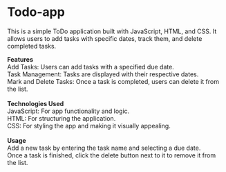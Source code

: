 # Todo-app

This is a simple ToDo application built with JavaScript, HTML, and CSS. It allows users to add tasks with specific dates, track them, and delete completed tasks.<br>

<b>Features</b><br>
Add Tasks: Users can add tasks with a specified due date.<br>
Task Management: Tasks are displayed with their respective dates.<br>
Mark and Delete Tasks: Once a task is completed, users can delete it from the list.<br>
<br>
<b>Technologies Used</b><br>
JavaScript: For app functionality and logic.<br>
HTML: For structuring the application.<br>
CSS: For styling the app and making it visually appealing.<br>
<br>
<b>Usage</b><br>
Add a new task by entering the task name and selecting a due date.<br>
Once a task is finished, click the delete button next to it to remove it from the list.<br>
